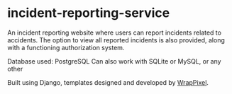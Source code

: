 # incident-reporting-service
An incident reporting website where users can report incidents related to accidents. The option to view all reported incidents is also provided, along with a functioning authorization system.

Database used:
PostgreSQL
Can also work with SQLite or MySQL, or any other

Built using Django, templates designed and developed by [WrapPixel](https://www.wrappixel.com/).
